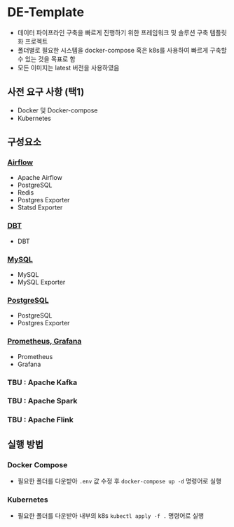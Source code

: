 # DE-Template
- 데이터 파이프라인 구축을 빠르게 진행하기 위한 프레임워크 및 솔루션 구축 템플릿화 프로젝트
- 폴더별로 필요한 시스템을 docker-compose 혹은 k8s를 사용하여 빠르게 구축할 수 있는 것을 목표로 함
- 모든 이미지는 latest 버전을 사용하였음

## 사전 요구 사항 (택1)
- Docker 및 Docker-compose
- Kubernetes

## 구성요소
### [Airflow](airflow) 
- Apache Airflow
- PostgreSQL
- Redis
- Postgres Exporter
- Statsd Exporter

### [DBT](dbt) 
- DBT

### [MySQL](mysql)
- MySQL
- MySQL Exporter

### [PostgreSQL](postgres)
- PostgreSQL
- Postgres Exporter

### [Prometheus, Grafana](prometheus+grafana)
- Prometheus
- Grafana

### TBU : Apache Kafka
### TBU : Apache Spark
### TBU : Apache Flink

## 실행 방법
### Docker Compose
- 필요한 폴더를 다운받아 `.env` 값 수정 후 `docker-compose up -d` 명령어로 실행
### Kubernetes
- 필요한 폴더를 다운받아 내부의 k8s  `kubectl apply -f .` 명령어로 실행